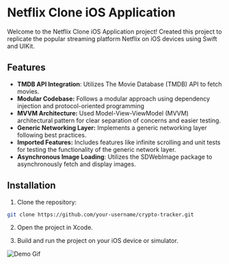 # Netflix Clone iOS Application

Welcome to the Netflix Clone iOS Application project! Created this project to replicate the popular streaming platform Netflix on iOS devices using Swift and UIKit.

## Features

- **TMDB API Integration**: Utilizes The Movie Database (TMDB) API to fetch movies.
- **Modular Codebase:** Follows a modular approach using dependency injection and protocol-oriented programming
- **MVVM Architecture:** Used Model-View-ViewModel (MVVM) architectural pattern for clear separation of concerns and easier testing.
- **Generic Networking Layer:** Implements a generic networking layer following best practices.
- **Imported Features:** Includes features like infinite scrolling and unit tests for testing the functionality of the generic network layer.
- **Asynchronous Image Loading**: Utilizes the SDWebImage package to asynchronously fetch and display images.

## Installation

1. Clone the repository:

```bash
git clone https://github.com/your-username/crypto-tracker.git
```

2. Open the project in Xcode.

3. Build and run the project on your iOS device or simulator.

![Demo Gif](https://github.com/vinayak-putta/Netflix-Clone/assets/163222522/cb95e849-4c08-47f3-ac8d-9faf9d6d4768)
